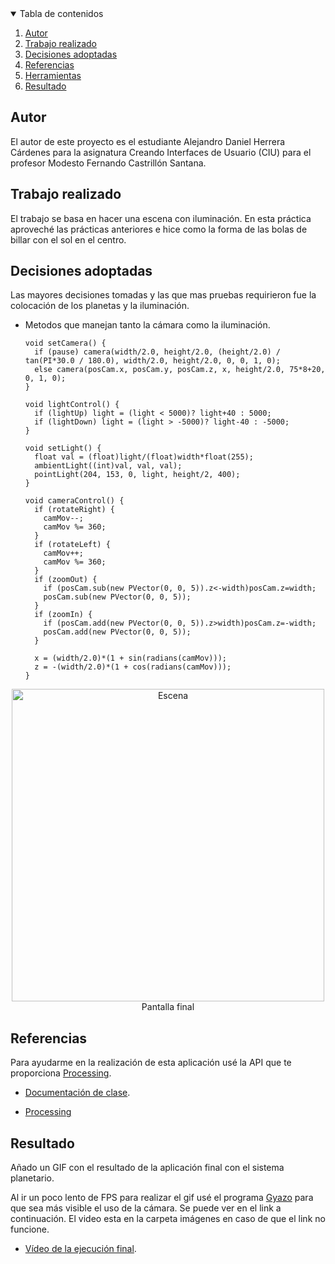 <!-- TABLE OF CONTENTS -->
<details open="open">
  <summary>Tabla de contenidos</summary>
  <ol>
    <li>
      <a href="#Autor">Autor</a>
    </li>
    <li>
      <a href="#Trabajo realizado">Trabajo realizado</a>
    </li>
    <li><a href="#decisiones-adoptadas">Decisiones adoptadas</a></li>
    <li><a href="#referencias">Referencias</a></li>
    <li><a href="#herramientas">Herramientas</a></li>
    <li><a href="#resultado">Resultado</a></li>
  </ol>
</details>




## Autor

El autor de este proyecto es el estudiante Alejandro Daniel Herrera Cárdenes para la asignatura Creando Interfaces de Usuario (CIU) para el profesor Modesto Fernando Castrillón Santana. 


## Trabajo realizado

El trabajo se basa en hacer una escena con iluminación. En esta práctica aproveché las prácticas anteriores e hice como la forma de las bolas de billar con el sol en el centro.

## Decisiones adoptadas

Las mayores decisiones tomadas y las que mas pruebas requirieron fue la colocación de los planetas y la iluminación.


* Metodos que manejan tanto la cámara como la iluminación.
  ```
  void setCamera() {
    if (pause) camera(width/2.0, height/2.0, (height/2.0) / tan(PI*30.0 / 180.0), width/2.0, height/2.0, 0, 0, 1, 0);
    else camera(posCam.x, posCam.y, posCam.z, x, height/2.0, 75*8+20, 0, 1, 0);
  }

  void lightControl() {
    if (lightUp) light = (light < 5000)? light+40 : 5000;
    if (lightDown) light = (light > -5000)? light-40 : -5000;
  }

  void setLight() {
    float val = (float)light/(float)width*float(255);
    ambientLight((int)val, val, val);
    pointLight(204, 153, 0, light, height/2, 400);
  }

  void cameraControl() {
    if (rotateRight) {
      camMov--;
      camMov %= 360;
    }
    if (rotateLeft) {
      camMov++;
      camMov %= 360;
    }
    if (zoomOut) {
      if (posCam.sub(new PVector(0, 0, 5)).z<-width)posCam.z=width;
      posCam.sub(new PVector(0, 0, 5));
    }
    if (zoomIn) {
      if (posCam.add(new PVector(0, 0, 5)).z>width)posCam.z=-width;
      posCam.add(new PVector(0, 0, 5));
    }

    x = (width/2.0)*(1 + sin(radians(camMov)));
    z = -(width/2.0)*(1 + cos(radians(camMov)));
  }

 <p align="center"><img src="images/escena.png" alt="Escena" width="500" height="500"></br>Pantalla final</p>
 


## Referencias

Para ayudarme en la realización de esta aplicación usé la API que te proporciona [Processing](https://www.processing.org/).

* [Documentación de clase](https://ncvt-aep.ulpgc.es/cv/ulpgctp21/pluginfile.php/412240/mod_resource/content/40/CIU_Pr_cticas.pdf).

* [Processing](https://www.processing.org/)




## Resultado

Añado un GIF con el resultado de la aplicación final con el sistema planetario.

Al ir un poco lento de FPS para realizar el gif usé el programa [Gyazo](https://gyazo.com/) para que sea más visible el uso de la cámara. Se puede ver en el link a continuación. El video esta en la carpeta imágenes en caso de que el link no funcione.
* [Vídeo de la ejecución final](https://gyazo.com/4d2061601668795e016d7e162f0bbc1e).
